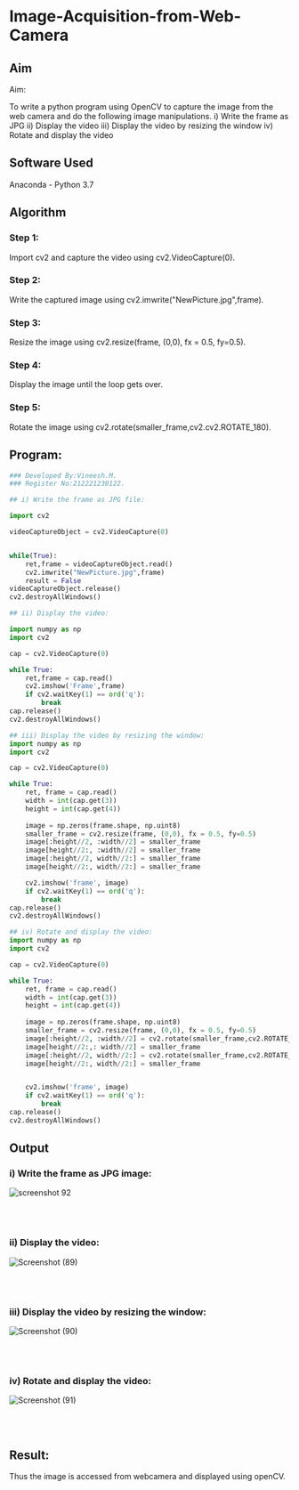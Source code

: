 # Image-Acquisition-from-Web-Camera
## Aim
 
Aim:
 
To write a python program using OpenCV to capture the image from the web camera and do the following image manipulations.
i) Write the frame as JPG 
ii) Display the video 
iii) Display the video by resizing the window
iv) Rotate and display the video

## Software Used
Anaconda - Python 3.7
## Algorithm
### Step 1:
Import cv2 and capture the video using cv2.VideoCapture(0).
<br>

### Step 2:
Write the captured image using cv2.imwrite("NewPicture.jpg",frame).
<br>

### Step 3:
Resize the image using cv2.resize(frame, (0,0), fx = 0.5, fy=0.5).
<br>

### Step 4:
Display the image until the loop gets over.
<br>

### Step 5:
Rotate the image using cv2.rotate(smaller_frame,cv2.cv2.ROTATE_180).
<br>

## Program:
``` Python
### Developed By:Vineesh.M.
### Register No:212221230122.
```
``` Python
## i) Write the frame as JPG file:

import cv2

videoCaptureObject = cv2.VideoCapture(0)


while(True):
    ret,frame = videoCaptureObject.read()
    cv2.imwrite("NewPicture.jpg",frame)
    result = False
videoCaptureObject.release()
cv2.destroyAllWindows()

```
``` python
## ii) Display the video:

import numpy as np
import cv2

cap = cv2.VideoCapture(0)

while True:
    ret,frame = cap.read()
    cv2.imshow('Frame',frame)
    if cv2.waitKey(1) == ord('q'):
        break
cap.release()
cv2.destroyAllWindows()
```
``` python
## iii) Display the video by resizing the window:
import numpy as np
import cv2

cap = cv2.VideoCapture(0)

while True:
    ret, frame = cap.read()
    width = int(cap.get(3))
    height = int(cap.get(4))
    
    image = np.zeros(frame.shape, np.uint8)
    smaller_frame = cv2.resize(frame, (0,0), fx = 0.5, fy=0.5)
    image[:height//2, :width//2] = smaller_frame
    image[height//2:, :width//2] = smaller_frame
    image[:height//2, width//2:] = smaller_frame
    image[height//2:, width//2:] = smaller_frame

    cv2.imshow('frame', image)
    if cv2.waitKey(1) == ord('q'):
        break
cap.release()
cv2.destroyAllWindows()
```
```python
## iv) Rotate and display the video:
import numpy as np
import cv2

cap = cv2.VideoCapture(0)

while True:
    ret, frame = cap.read()
    width = int(cap.get(3))
    height = int(cap.get(4))
    
    image = np.zeros(frame.shape, np.uint8)
    smaller_frame = cv2.resize(frame, (0,0), fx = 0.5, fy=0.5)
    image[:height//2, :width//2] = cv2.rotate(smaller_frame,cv2.ROTATE_180)
    image[height//2:,: width//2] = smaller_frame
    image[:height//2, width//2:] = cv2.rotate(smaller_frame,cv2.ROTATE_180)
    image[height//2:, width//2:] = smaller_frame


    cv2.imshow('frame', image)
    if cv2.waitKey(1) == ord('q'):
        break
cap.release()
cv2.destroyAllWindows()
```
## Output
### i) Write the frame as JPG image:
![screenshot 92](https://user-images.githubusercontent.com/93427254/163662743-baefb20c-46b8-41e7-a175-8945174563fc.jpg)

</br>
</br>


### ii) Display the video:
![Screenshot (89)](https://user-images.githubusercontent.com/93427254/163662751-1045f30b-fdfe-4b33-87dd-37e400c9f78d.png)

</br>
</br>


### iii) Display the video by resizing the window:
![Screenshot (90)](https://user-images.githubusercontent.com/93427254/163662761-c9fd04b7-018e-43ad-b8eb-9c1e7e151318.png)

</br>
</br>



### iv) Rotate and display the video:
![Screenshot (91)](https://user-images.githubusercontent.com/93427254/163662771-c8a37f22-11a5-46fe-9f85-a0c1cc43a97f.png)

</br>
</br>





## Result:
Thus the image is accessed from webcamera and displayed using openCV.
